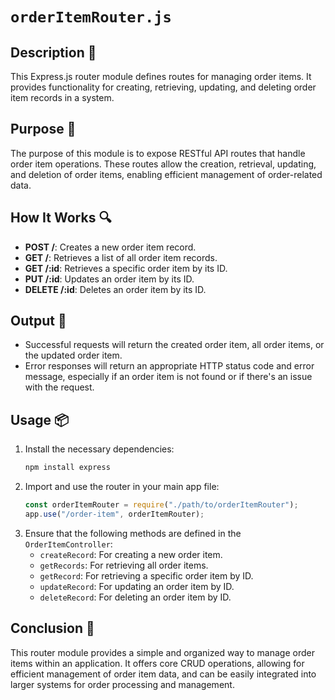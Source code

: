 # `orderItemRouter.js`

## Description 📝

This Express.js router module defines routes for managing order items.
It provides functionality for creating, retrieving, updating, and deleting order item records in a system.

## Purpose 🎯

The purpose of this module is to expose RESTful API routes that handle order item operations.
These routes allow the creation, retrieval, updating, and deletion of order items, enabling efficient management of order-related data.

## How It Works 🔍

-   **POST /**: Creates a new order item record.
-   **GET /**: Retrieves a list of all order item records.
-   **GET /:id**: Retrieves a specific order item by its ID.
-   **PUT /:id**: Updates an order item by its ID.
-   **DELETE /:id**: Deletes an order item by its ID.

## Output 📜

-   Successful requests will return the created order item, all order items, or the updated order item.
-   Error responses will return an appropriate HTTP status code and error message, especially if an order item is not found or if there's an issue with the request.

## Usage 📦

1. Install the necessary dependencies:
    ```bash
    npm install express
    ```
2. Import and use the router in your main app file:
    ```javascript
    const orderItemRouter = require("./path/to/orderItemRouter");
    app.use("/order-item", orderItemRouter);
    ```
3. Ensure that the following methods are defined in the `OrderItemController`:
    - `createRecord`: For creating a new order item.
    - `getRecords`: For retrieving all order items.
    - `getRecord`: For retrieving a specific order item by ID.
    - `updateRecord`: For updating an order item by ID.
    - `deleteRecord`: For deleting an order item by ID.

## Conclusion 🚀

This router module provides a simple and organized way to manage order items within an application.
It offers core CRUD operations, allowing for efficient management of order item data, and can be easily integrated into larger systems for order processing and management.
